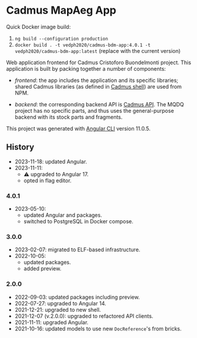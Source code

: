 # Cadmus MapAeg App

Quick Docker image build:

1. `ng build --configuration production`
2. `docker build . -t vedph2020/cadmus-bdm-app:4.0.1 -t vedph2020/cadmus-bdm-app:latest` (replace with the current version)

Web application frontend for Cadmus Cristoforo Buondelmonti project. This application is built by packing together a number of components:

- _frontend_: the app includes the application and its specific libraries; shared Cadmus libraries (as defined in [Cadmus shell](https://github.com/vedph/cadmus_shell)) are used from NPM.

- _backend_: the corresponding backend API is [Cadmus API](https://github.com/vedph/cadmus_api). The MQDQ project has no specific parts, and thus uses the general-purpose backend with its stock parts and fragments.

This project was generated with [Angular CLI](https://github.com/angular/angular-cli) version 11.0.5.

## History

- 2023-11-18: updated Angular.
- 2023-11-11:
  - ⚠️ upgraded to Angular 17.
  - opted in flag editor.

### 4.0.1

- 2023-05-10:
  - updated Angular and packages.
  - switched to PostgreSQL in Docker compose.

### 3.0.0

- 2023-02-07: migrated to ELF-based infrastructure.
- 2022-10-05:
  - updated packages.
  - added preview.

### 2.0.0

- 2022-09-03: updated packages including preview.
- 2022-07-27: upgraded to Angular 14.
- 2021-12-21: upgraded to new shell.
- 2021-12-07 (v.2.0.0): upgraded to refactored API clients.
- 2021-11-11: upgraded Angular.
- 2021-10-16: updated models to use new `DocReference`'s from bricks.
